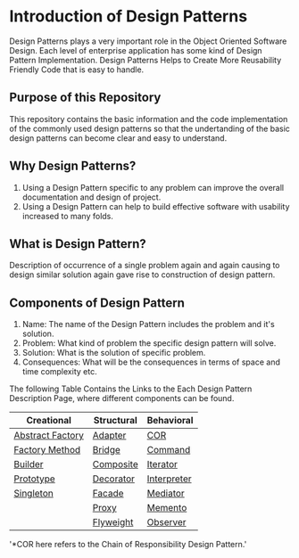 # Introduction of Design Patterns

Design Patterns plays a very important role in the Object Oriented Software Design. Each level of enterprise application has some kind of Design Pattern Implementation. Design Patterns Helps to Create More Reusability Friendly Code that is easy to handle.

## Purpose of this Repository

This repository contains the basic information and the code implementation of the commonly used design patterns so that the undertanding of the basic design patterns can become clear and easy to understand.

## Why Design Patterns?

1. Using a Design Pattern specific to any problem can improve the overall documentation and design of project.
2. Using a Design Pattern can help to build effective software with usability increased to many folds.

## What is Design Pattern?

Description of occurrence of a single problem again and again causing to design similar solution again gave rise to construction of design pattern.

## Components of Design Pattern

1. Name: The name of the Design Pattern includes the problem and it's solution.
2. Problem: What kind of problem the specific design pattern will solve.
3. Solution: What is the solution of specific problem.
4. Consequences: What will be the consequences in terms of space and time complexity etc.

The following Table Contains the Links to the Each Design Pattern Description Page, where different components can be found.

| Creational                                                    | Structural                                    | Behavioral                                                  |
| ------------------------------------------------------------- | --------------------------------------------- | ----------------------------------------------------------- |
| [Abstract Factory](./Creational/Abstract%20Factory/Readme.md) | [Adapter](./Structural/Adapter/Readme.md)     | [COR](./Behavioral/Chain%20of%20Responsibilities/Readme.md) |
| [Factory Method](./Creational/Factory%20Method/Readme.md)     | [Bridge](./Structural//Bridge/Readme.md)      | [Command](./Behavioral/Command/Readme.md)                   |
| [Builder](./Creational/Builder/Readme.md)                     | [Composite](./Structural/Composite/Readme.md) | [Iterator](./Behavioral/Iterator/Readme.md)                 |
| [Prototype](./Creational/Prototype/Readme.md)                 | [Decorator](./Structural/Decorator/Readme.md) | [Interpreter](./Behavioral/Interpreter/Readme.md)           |
| [Singleton](./Creational/Singleton/Readme.md)                 | [Facade](./Structural/Facade/Readme.md)       | [Mediator](./Behavioral//Mediator/Readme.md)                |
|                                                               | [Proxy](./Structural/Proxy/Readme.md)         | [Memento](./Behavioral/Memento/Readme.md)                   |
|                                                               | [Flyweight](./Structural/Flyweight/Readme.md) | [Observer](./Behavioral/Observer/Readme.md)                 |

'\*COR here refers to the Chain of Responsibility Design Pattern.'
